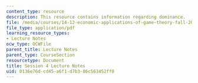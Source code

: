 ```yaml
---
content_type: resource
description: This resource contains information regarding dominance.
file: /media/courses/14-12-economic-applications-of-game-theory-fall-2012/0136e76dcd45a6f1d7b386c563452ff0_MIT14_12F12_chapter4.pdf
file_type: application/pdf
learning_resource_types:
- Lecture Notes
ocw_type: OCWFile
parent_title: Lecture Notes
parent_type: CourseSection
resourcetype: Document
title: Session 4 Lecture Notes
uid: 0136e76d-cd45-a6f1-d7b3-86c563452ff0
---
```

